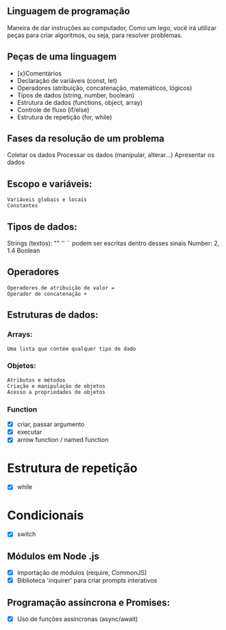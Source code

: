 ## Linguagem de programação

 Maneira de dar instruções ao computador,
 Como um lego, você irá utilizar peças para criar algoritmos, ou seja, para resolver problemas. 

## Peças de uma linguagem

 - [x}Comentários
 - Declaração de variáveis (const, let)
 - Operadores (atribuição, concatenação, matemáticos, lógicos)
 - Tipos de dados (string, number, boolean)
 - Estrutura de dados (functions, object, array)
 - Controle de fluxo (if/else)
 - Estrutura de repetição (for, while)

## Fases da resolução de um problema

 Coletar os dados
 Processar os dados (manipular, alterar...)
 Apresentar os dados

## Escopo e variáveis:

    Variáveis globais e locais
    Constantes

 ## Tipos de dados:

 Strings (textos): "" '' `` podem ser escritas dentro desses sinais
 Number: 2, 1.4
 Boolean

## Operadores

    Operadores de atribuição de valor =
    Operador de concatenação +

## Estruturas de dados:

### Arrays:

    Uma lista que contém qualquer tipo de dado

### Objetos:

    Atributos e métodos
    Criação e manipulação de objetos
    Acesso a propriedades de objetos

### Function

 - [x] criar, passar argumento
 - [x] executar
 - [x] arrow function / named function

# Estrutura de repetição
 - [x] while

# Condicionais

 - [x] switch

## Módulos em Node .js

 - [x] Importação de módulos (require, CommonJS)
 - [x] Biblioteca 'inquirer' para criar prompts interativos

## Programação assíncrona e Promises:

 - [x] Uso de funções assíncronas (async/await)